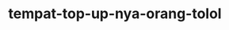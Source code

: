 # tempat-top-up-nya-orang-tolol<!DOCTYPE html>
<html lang="id">
<head>
    <meta charset="UTF-8">
    <meta name="viewport" content="width=device-width, initial-scale=1.0">
    <title>GameTopUpID - Top Up Game Termurah</title>
    <link rel="stylesheet" href="https://cdnjs.cloudflare.com/ajax/libs/font-awesome/6.4.0/css/all.min.css">
    <script src="https://cdn.tailwindcss.com"></script>
    <style>
        :root {
            --primary: #4f46e5;
            --dark: #1e293b;
            --light: #f8fafc;
        }
        
        body {
            font-family: 'Segoe UI', Tahoma, Geneva, Verdana, sans-serif;
            background-color: #f1f5f9;
            color: var(--dark);
        }
        
        .game-card {
            transition: all 0.3s ease;
            transform: translateY(0);
        }
        
        .game-card:hover {
            transform: translateY(-5px);
            box-shadow: 0 10px 20px rgba(0, 0, 0, 0.1);
        }
        
        .nav-item {
            position: relative;
        }
        
        .nav-item::after {
            content: '';
            position: absolute;
            width: 0;
            height: 2px;
            bottom: 0;
            left: 0;
            background-color: var(--primary);
            transition: width 0.3s ease;
        }
        
        .nav-item:hover::after {
            width: 100%;
        }
        
        .pulse {
            animation: pulse 2s infinite;
        }
        
        @keyframes pulse {
            0% {
                transform: scale(1);
            }
            50% {
                transform: scale(1.05);
            }
            100% {
                transform: scale(1);
            }
        }
        
        @media (max-width: 768px) {
            .game-list {
                grid-template-columns: repeat(2, 1fr);
            }
        }
        
        @media (max-width: 480px) {
            .game-list {
                grid-template-columns: 1fr;
            }
        }
    </style>
</head>
<body>
    <!-- Header/Navbar -->
    <header class="bg-white shadow-sm sticky top-0 z-50">
        <div class="container mx-auto px-4 py-3 flex justify-between items-center">
            <div class="flex items-center space-x-2">
                <img src="https://placehold.co/40x40" alt="Logo GameTopUpID berupa ilustrasi game controller dengan gradien ungu" class="w-10 h-10">
                <h1 class="text-xl font-bold text-indigo-600">GameTopUpID</h1>
            </div>
            
            <nav class="hidden md:flex space-x-6">
                <a href="#" class="nav-item font-medium text-slate-700 hover:text-indigo-600">Beranda</a>
                <a href="#games" class="nav-item font-medium text-slate-700 hover:text-indigo-600">Game</a>
                <a href="#promo" class="nav-item font-medium text-slate-700 hover:text-indigo-600">Promo</a>
                <a href="#testimoni" class="nav-item font-medium text-slate-700 hover:text-indigo-600">Testimoni</a>
                <a href="#faq" class="nav-item font-medium text-slate-700 hover:text-indigo-600">FAQ</a>
            </nav>
            
            <div class="flex items-center space-x-4">
                <button class="md:hidden text-slate-700">
                    <i class="fas fa-bars text-xl"></i>
                </button>
                <button class="hidden md:flex items-center space-x-2 bg-indigo-600 text-white px-4 py-2 rounded-full hover:bg-indigo-700 transition">
                    <i class="fas fa-user"></i>
                    <span>Masuk</span>
                </button>
            </div>
        </div>
    </header>

    <!-- Hero Section -->
    <section class="relative bg-gradient-to-r from-indigo-500 to-purple-600 text-white py-16 md:py-24">
        <div class="container mx-auto px-4 flex flex-col md:flex-row items-center">
            <div class="md:w-1/2 mb-8 md:mb-0">
                <h2 class="text-3xl md:text-5xl font-bold mb-4">Top Up Game<br><span class="text-amber-300">Murah & Cepat</span></h2>
                <p class="text-lg mb-6 opacity-90">Dapatkan diamond, V-Bucks, dan mata uang game lainnya dengan harga termurah dan proses instan!</p>
                <div class="flex flex-col sm:flex-row space-y-3 sm:space-y-0 sm:space-x-4">
                    <button class="bg-amber-400 hover:bg-amber-500 text-slate-900 font-bold py-3 px-6 rounded-full transition flex items-center justify-center">
                        <span>Top Up Sekarang</span>
                        <i class="fas fa-arrow-right ml-2"></i>
                    </button>
                    <button class="border border-white hover:bg-white hover:text-indigo-600 font-bold py-3 px-6 rounded-full transition flex items-center justify-center">
                        <span>Lihat Promo</span>
                    </button>
                </div>
            </div>
            <div class="md:w-1/2 flex justify-center">
                <img src="https://placehold.co/600x400" alt="Ilustrasi karakter game sedang melakukan top up di ponsel dengan latar belakang efek digital" class="rounded-lg shadow-xl pulse max-w-full h-auto">
            </div>
        </div>
    </section>

    <!-- Game List Section -->
    <section id="games" class="py-16 bg-white">
        <div class="container mx-auto px-4">
            <div class="text-center mb-12">
                <h2 class="text-3xl font-bold mb-4">Top Up Game Populer</h2>
                <p class="text-slate-600 max-w-2xl mx-auto">Pilih game favorit Anda untuk melakukan top up dengan harga spesial</p>
            </div>
            
            <div class="game-list grid grid-cols-2 md:grid-cols-3 lg:grid-cols-4 gap-6">
                <!-- Game Card 1 -->
                <div class="game-card bg-white rounded-xl overflow-hidden shadow-md cursor-pointer">
                    <div class="relative pt-[70%]">
                        <img src="https://placehold.co/300x300" alt="Mobile Legends Bang Bang - Logo game dengan karakter Alucard" class="absolute top-0 left-0 w-full h-full object-cover">
                    </div>
                    <div class="p-4">
                        <h3 class="font-bold text-lg mb-2">Mobile Legends</h3>
                        <div class="flex flex-wrap gap-2">
                            <button class="text-xs bg-slate-100 hover:bg-indigo-100 text-indigo-600 px-3 py-1 rounded-full">Diamond</button>
                            <button class="text-xs bg-slate-100 hover:bg-indigo-100 text-indigo-600 px-3 py-1 rounded-full">Starlight</button>
                        </div>
                    </div>
                </div>
                
                <!-- Game Card 2 -->
                <div class="game-card bg-white rounded-xl overflow-hidden shadow-md cursor-pointer">
                    <div class="relative pt-[70%]">
                        <img src="https://placehold.co/300x300" alt="Free Fire - Logo game with karakter Chrono" class="absolute top-0 left-0 w-full h-full object-cover">
                    </div>
                    <div class="p-4">
                        <h3 class="font-bold text-lg mb-2">Free Fire</h3>
                        <div class="flex flex-wrap gap-2">
                            <button class="text-xs bg-slate-100 hover:bg-indigo-100 text-indigo-600 px-3 py-1 rounded-full">Diamond</button>
                            <button class="text-xs bg-slate-100 hover:bg-indigo-100 text-indigo-600 px-3 py-1 rounded-full">Elite Pass</button>
                        </div>
                    </div>
                </div>
                
                <!-- Game Card 3 -->
                <div class="game-card bg-white rounded-xl overflow-hidden shadow-md cursor-pointer">
                    <div class="relative pt-[70%]">
                        <img src="https://placehold.co/300x300" alt="PUBG Mobile - Logo game dengan karakter panah target" class="absolute top-0 left-0 w-full h-full object-cover">
                    </div>
                    <div class="p-4">
                        <h3 class="font-bold text-lg mb-2">PUBG Mobile</h3>
                        <div class="flex flex-wrap gap-2">
                            <button class="text-xs bg-slate-100 hover:bg-indigo-100 text-indigo-600 px-3 py-1 rounded-full">UC</button>
                            <button class="text-xs bg-slate-100 hover:bg-indigo-100 text-indigo-600 px-3 py-1 rounded-full">RP</button>
                        </div>
                    </div>
                </div>
                
                <!-- Game Card 4 -->
                <div class="game-card bg-white rounded-xl overflow-hidden shadow-md cursor-pointer">
                    <div class="relative pt-[70%]">
                        <img src="https://placehold.co/300x300" alt="Genshin Impact - Logo game dengan karakter Paimon" class="absolute top-0 left-0 w-full h-full object-cover">
                    </div>
                    <div class="p-4">
                        <h3 class="font-bold text-lg mb-2">Genshin Impact</h3>
                        <div class="flex flex-wrap gap-2">
                            <button class="text-xs bg-slate-100 hover:bg-indigo-100 text-indigo-600 px-3 py-1 rounded-full">Genesis Crystal</button>
                            <button class="text-xs bg-slate-100 hover:bg-indigo-100 text-indigo-600 px-3 py-1 rounded-full">Welkin Moon</button>
                        </div>
                    </div>
                </div>
                
                <!-- Game Card 5 -->
                <div class="game-card bg-white rounded-xl overflow-hidden shadow-md cursor-pointer">
                    <div class="relative pt-[70%]">
                        <img src="https://placehold.co/300x300" alt="Valorant - Logo game V dengan ornamen api" class="absolute top-0 left-0 w-full h-full object-cover">
                    </div>
                    <div class="p-4">
                        <h3 class="font-bold text-lg mb-2">Valorant</h3>
                        <div class="flex flex-wrap gap-2">
                            <button class="text-xs bg-slate-100 hover:bg-indigo-100 text-indigo-600 px-3 py-1 rounded-full">VP</button>
                            <button class="text-xs bg-slate-100 hover:bg-indigo-100 text-indigo-600 px-3 py-1 rounded-full">Skin</button>
                        </div>
                    </div>
                </div>
                
                <!-- Game Card 6 -->
                <div class="game-card bg-white rounded-xl overflow-hidden shadow-md cursor-pointer">
                    <div class="relative pt-[70%]">
                        <img src="https://placehold.co/300x300" alt="Call of Duty Mobile - Logo game dengan ikon sniper" class="absolute top-0 left-0 w-full h-full object-cover">
                    </div>
                    <div class="p-4">
                        <h3 class="font-bold text-lg mb-2">COD Mobile</h3>
                        <div class="flex flex-wrap gap-2">
                            <button class="text-xs bg-slate-100 hover:bg-indigo-100 text-indigo-600 px-3 py-1 rounded-full">CP</button>
                            <button class="text-xs bg-slate-100 hover:bg-indigo-100 text-indigo-600 px-3 py-1 rounded-full">Battle Pass</button>
                        </div>
                    </div>
                </div>
                
                <!-- Game Card 7 -->
                <div class="game-card bg-white rounded-xl overflow-hidden shadow-md cursor-pointer">
                    <div class="relative pt-[70%]">
                        <img src="https://placehold.co/300x300" alt="Fortnite - Logo game dengan shield dan bendera" class="absolute top-0 left-0 w-full h-full object-cover">
                    </div>
                    <div class="p-4">
                        <h3 class="font-bold text-lg mb-2">Fortnite</h3>
                        <div class="flex flex-wrap gap-2">
                            <button class="text-xs bg-slate-100 hover:bg-indigo-100 text-indigo-600 px-3 py-1 rounded-full">V-Bucks</button>
                            <button class="text-xs bg-slate-100 hover:bg-indigo-100 text-indigo-600 px-3 py-1 rounded-full">Skin Bundle</button>
                        </div>
                    </div>
                </div>
                
                <!-- Game Card 8 -->
                <div class="game-card bg-white rounded-xl overflow-hidden shadow-md cursor-pointer">
                    <div class="relative pt-[70%]">
                        <img src="https://placehold.co/300x300" alt="Apex Legends Mobile - Logo game dengan karakter apex predator" class="absolute top-0 left-0 w-full h-full object-cover">
                    </div>
                    <div class="p-4">
                        <h3 class="font-bold text-lg mb-2">Apex Legends</h3>
                        <div class="flex flex-wrap gap-2">
                            <button class="text-xs bg-slate-100 hover:bg-indigo-100 text-indigo-600 px-3 py-1 rounded-full">Apex Coins</button>
                            <button class="text-xs bg-slate-100 hover:bg-indigo-100 text-indigo-600 px-3 py-1 rounded-full">Legend Tokens</button>
                        </div>
                    </div>
                </div>
            </div>
            
            <div class="text-center mt-10">
                <button class="border border-indigo-600 text-indigo-600 hover:bg-indigo-600 hover:text-white font-medium py-3 px-6 rounded-full transition">
                    Lihat Semua Game
                </button>
            </div>
        </div>
    </section>

    <!-- Promo Section -->
    <section id="promo" class="py-16 bg-slate-50">
        <div class="container mx-auto px-4">
            <div class="text-center mb-12">
                <h2 class="text-3xl font-bold mb-4">Promo Spesial</h2>
                <p class="text-slate-600 max-w-2xl mx-auto">Diskon dan bonus menarik untuk top up game Anda</p>
            </div>
            
            <div class="grid md:grid-cols-2 lg:grid-cols-3 gap-6">
                <!-- Promo Card 1 -->
                <div class="bg-white rounded-xl overflow-hidden shadow-md">
                    <div class="relative pt-[50%]">
                        <img src="https://placehold.co/600x400" alt="Promo Flash Sale dengan desain neon dan jam berjalan" class="absolute top-0 left-0 w-full h-full object-cover">
                        <div class="absolute top-4 right-4 bg-amber-400 text-slate-900 font-bold px-3 py-1 rounded-full text-xs">
                            FLASH SALE
                        </div>
                    </div>
                    <div class="p-6">
                        <h3 class="font-bold text-xl mb-2">Diskon 20% Diamond MLBB</h3>
                        <p class="text-slate-600 mb-4">Hanya hari ini, dapatkan diamond Mobile Legends dengan harga spesial!</p>
                        <div class="flex justify-between items-center">
                            <span class="text-sm text-slate-500">Berakhir dalam: 03:24:15</span>
                            <button class="bg-indigo-600 hover:bg-indigo-700 text-white px-4 py-2 rounded-full text-sm font-medium">Klaim Sekarang</button>
                        </div>
                    </div>
                </div>
                
                <!-- Promo Card 2 -->
                <div class="bg-white rounded-xl overflow-hidden shadow-md">
                    <div class="relative pt-[50%]">
                        <img src="https://placehold.co/600x400" alt="Bundling voucher game dengan ilustrasi kotak hadiah" class="absolute top-0 left-0 w-full h-full object-cover">
                        <div class="absolute top-4 right-4 bg-purple-600 text-white font-bold px-3 py-1 rounded-full text-xs">
                            BUNDLE
                        </div>
                    </div>
                    <div class="p-6">
                        <h3 class="font-bold text-xl mb-2">Bonus Double Diamond</h3>
                        <p class="text-slate-600 mb-4">Top Up minimal Rp100.000 dan dapatkan bonus diamond tambahan 100%!</p>
                        <div class="flex justify-between items-center">
                            <span class="text-sm text-slate-500">Sampai 31 Desember</span>
                            <button class="bg-indigo-600 hover:bg-indigo-700 text-white px-4 py-2 rounded-full text-sm font-medium">Klaim Sekarang</button>
                        </div>
                    </div>
                </div>
                
                <!-- Promo Card 3 -->
                <div class="bg-white rounded-xl overflow-hidden shadow-md">
                    <div class="relative pt-[50%]">
                        <img src="https://placehold.co/600x400" alt="Giveaway mingguan dengan ilustrasi piala emas" class="absolute top-0 left-0 w-full h-full object-cover">
                        <div class="absolute top-4 right-4 bg-green-500 text-white font-bold px-3 py-1 rounded-full text-xs">
                            GIVEAWAY
                        </div>
                    </div>
                    <div class="p-6">
                        <h3 class="font-bold text-xl mb-2">Giveaway Mingguan</h3>
                        <p class="text-slate-600 mb-4">Setiap minggu kita memberikan hadiah diamond senilai Rp500.000 untuk 5 pemenang!</p>
                        <div class="flex justify-between items-center">
                            <span class="text-sm text-slate-500">Selama bulan Juni</span>
                            <button class="bg-indigo-600 hover:bg-indigo-700 text-white px-4 py-2 rounded-full text-sm font-medium">Ikut Sekarang</button>
                        </div>
                    </div>
                </div>
            </div>
        </div>
    </section>

    <!-- How To Section -->
    <section class="py-16 bg-white">
        <div class="container mx-auto px-4">
            <div class="text-center mb-12">
                <h2 class="text-3xl font-bold mb-4">Cara Top Up Game</h2>
                <p class="text-slate-600 max-w-2xl mx-auto">Hanya dalam 3 langkah mudah, diamond akan langsung masuk ke akun Anda</p>
            </div>
            
            <div class="grid md:grid-cols-3 gap-8">
                <!-- Step 1 -->
                <div class="text-center">
                    <div class="flex justify-center mb-6">
                        <div class="flex items-center justify-center w-16 h-16 rounded-full bg-indigo-100 text-indigo-600 text-2xl font-bold">
                            1
                        </div>
                    </div>
                    <h3 class="font-bold text-xl mb-3">Pilih Game & Produk</h3>
                    <p class="text-slate-600">Temukan game favorit Anda dan pilih produk yang ingin dibeli (diamond, voucher, dll)</p>
                </div>
                
                <!-- Step 2 -->
                <div class="text-center">
                    <div class="flex justify-center mb-6">
                        <div class="flex items-center justify-center w-16 h-16 rounded-full bg-indigo-100 text-indigo-600 text-2xl font-bold">
                            2
                        </div>
                    </div>
                    <h3 class="font-bold text-xl mb-3">Masukkan ID Game</h3>
                    <p class="text-slate-600">Masukkan User ID atau nickname Anda di game yang dituju</p>
                </div>
                
                <!-- Step 3 -->
                <div class="text-center">
                    <div class="flex justify-center mb-6">
                        <div class="flex items-center justify-center w-16 h-16 rounded-full bg-indigo-100 text-indigo-600 text-2xl font-bold">
                            3
                        </div>
                    </div>
                    <h3 class="font-bold text-xl mb-3">Bayar & Selesai</h3>
                    <p class="text-slate-600">Pilih metode pembayaran favorit dan selesaikan pembayaran</p>
                </div>
            </div>
        </div>
    </section>

    <!-- Testimonial Section -->
    <section id="testimoni" class="py-16 bg-slate-50">
        <div class="container mx-auto px-4">
            <div class="text-center mb-12">
                <h2 class="text-3xl font-bold mb-4">Testimoni Pelanggan</h2>
                <p class="text-slate-600 max-w-2xl mx-auto">Apa kata mereka tentang pengalaman top up di GameTopUpID</p>
            </div>
            
            <div class="grid md:grid-cols-3 gap-8">
                <!-- Testimonial 1 -->
                <div class="bg-white p-6 rounded-xl shadow-md">
                    <div class="flex items-center mb-4">
                        <img src="https://placehold.co/40x40" alt="Foto profil pelanggan bernama Rudi" class="w-12 h-12 rounded-full mr-4">
                        <div>
                            <h4 class="font-bold">Rudi</h4>
                            <div class="flex text-amber-400">
                                <i class="fas fa-star"></i>
                                <i class="fas fa-star"></i>
                                <i class="fas fa-star"></i>
                                <i class="fas fa-star"></i>
                                <i class="fas fa-star"></i>
                            </div>
                        </div>
                    </div>
                    <p class="text-slate-600">"Top up diamond ML cepat banget masuknya, cuma 1 menit langsung bisa dipakai. Harganya juga lebih murah dibanding tempat lain."</p>
                </div>
                
                <!-- Testimonial 2 -->
                <div class="bg-white p-6 rounded-xl shadow-md">
                    <div class="flex items-center mb-4">
                        <img src="https://placehold.co/40x40" alt="Foto profil pelanggan bernama Ani" class="w-12 h-12 rounded-full mr-4">
                        <div>
                            <h4 class="font-bold">Ani</h4>
                            <div class="flex text-amber-400">
                                <i class="fas fa-star"></i>
                                <i class="fas fa-star"></i>
                                <i class="fas fa-star"></i>
                                <i class="fas fa-star"></i>
                                <i class="fas fa-star"></i>
                            </div>
                        </div>
                    </div>
                    <p class="text-slate-600">"CS-nya ramah dan membantu banget pas aku salah masukin ID. Proses refund cepat dan bisa top up ulang tanpa masalah. Recomended!"</p>
                </div>
                
                <!-- Testimonial 3 -->
                <div class="bg-white p-6 rounded-xl shadow-md">
                    <div class="flex items-center mb-4">
                        <img src="https://placehold.co/40x40" alt="Foto profil pelanggan bernama Dika" class="w-12 h-12 rounded-full mr-4">
                        <div>
                            <h4 class="font-bold">Dika</h4>
                            <div class="flex text-amber-400">
                                <i class="fas fa-star"></i>
                                <i class="fas fa-star"></i>
                                <i class="fas fa-star"></i>
                                <i class="fas fa-star"></i>
                                <i class="fas fa-star-half-alt"></i>
                            </div>
                        </div>
                    </div>
                    <p class="text-slate-600">"Gue sering top up Valorant disini karena ada promo-promo keren. Terakhir bisa dapet bonus 30% VP karena pakai metode bayar tertentu."</p>
                </div>
            </div>
        </div>
    </section>

    <!-- FAQ Section -->
    <section id="faq" class="py-16 bg-white">
        <div class="container mx-auto px-4">
            <div class="text-center mb-12">
                <h2 class="text-3xl font-bold mb-4">Pertanyaan Umum</h2>
                <p class="text-slate-600 max-w-2xl mx-auto">Temukan jawaban untuk pertanyaan yang sering diajukan</p>
            </div>
            
            <div class="max-w-3xl mx-auto">
                <!-- FAQ Item 1 -->
                <div class="mb-4 border-b border-slate-200 pb-4">
                    <button class="faq-btn flex justify-between items-center w-full text-left font-medium text-lg hover:text-indigo-600 transition">
                        <span>Berapa lama waktu proses top up?</span>
                        <i class="fas fa-plus"></i>
                    </button>
                    <div class="faq-content hidden mt-2 text-slate-600">
                        Proses top up di GameTopUpID biasanya selesai dalam waktu 1-5 menit setelah pembayaran dikonfirmasi. Namun, waktu bisa berbeda tergantung kondisi server game dan jumlah transaksi yang sedang berlangsung.
                    </div>
                </div>
                
                <!-- FAQ Item 2 -->
                <div class="mb-4 border-b border-slate-200 pb-4">
                    <button class="faq-btn flex justify-between items-center w-full text-left font-medium text-lg hover:text-indigo-600 transition">
                        <span>Apakah ada biaya tambahan?</span>
                        <i class="fas fa-plus"></i>
                    </button>
                    <div class="faq-content hidden mt-2 text-slate-600">
                        Tidak ada biaya tambahan. Harga yang tertera sudah final. Kami hanya menambahkan biaya pajak jika dibebankan oleh penyedia game.
                    </div>
                </div>
                
                <!-- FAQ Item 3 -->
                <div class="mb-4 border-b border-slate-200 pb-4">
                    <button class="faq-btn flex justify-between items-center w-full text-left font-medium text-lg hover:text-indigo-600 transition">
                        <span>Bagaimana jika diamond tidak masuk?</span>
                        <i class="fas fa-plus"></i>
                    </button>
                    <div class="faq-content hidden mt-2 text-slate-600">
                        Jika diamond belum masuk dalam 10 menit, silakan hubungi Customer Service kami melalui live chat dengan menyertakan bukti pembayaran. Tim kami akan segera memproses keluhan Anda.
                    </div>
                </div>
                
                <!-- FAQ Item 4 -->
                <div class="mb-4 border-b border-slate-200 pb-4">
                    <button class="faq-btn flex justify-between items-center w-full text-left font-medium text-lg hover:text-indigo-600 transition">
                        <span>Metode pembayaran apa saja yang tersedia?</span>
                        <i class="fas fa-plus"></i>
                    </button>
                    <div class="faq-content hidden mt-2 text-slate-600">
                        Kami menyediakan berbagai metode pembayaran seperti Transfer Bank (BCA, BRI, Mandiri, BNI), E-Wallet (OVO, Dana, GoPay, Shopeepay), QRIS, Alfamart/Indomaret, dan pulsa (untuk operator tertentu).
                    </div>
                </div>
                
                <!-- FAQ Item 5 -->
                <div class="mb-4 border-b border-slate-200 pb-4">
                    <button class="faq-btn flex justify-between items-center w-full text-left font-medium text-lg hover:text-indigo-600 transition">
                        <span>Apakah ada batasan jumlah top up per hari?</span>
                        <i class="fas fa-plus"></i>
                    </button>
                    <div class="faq-content hidden mt-2 text-slate-600">
                        Batasan top up tergantung dari kebijakan masing-masing game. Untuk game seperti Mobile Legends umumnya tidak ada batasan, namun untuk game seperti PUBG Mobile ada batas harian untuk menghindari trading ilegal.
                    </div>
                </div>
            </div>
        </div>
    </section>

    <!-- CTA Section -->
    <section class="py-16 bg-indigo-600 text-white">
        <div class="container mx-auto px-4 text-center">
            <h2 class="text-3xl md:text-4xl font-bold mb-6">Siap Untuk Top Up Game Favorit Anda?</h2>
            <p class="text-lg mb-8 max-w-2xl mx-auto opacity-90">Gabung dengan ribuan gamers puas lainnya dan nikmati pengalaman top up terbaik</p>
            <div class="flex flex-col sm:flex-row justify-center space-y-3 sm:space-y-0 sm:space-x-4">
                <button class="bg-amber-400 hover:bg-amber-500 text-slate-900 font-bold py-3 px-8 rounded-full transition">
                    Top Up Sekarang
                </button>
                <button class="border border-white hover:bg-white hover:text-indigo-600 font-bold py-3 px-8 rounded-full transition">
                    Hubungi Kami
                </button>
            </div>
        </div>
    </section>

    <!-- Footer -->
    <footer class="bg-slate-900 text-slate-400 pt-12 pb-6">
        <div class="container mx-auto px-4">
            <div class="grid md:grid-cols-4 gap-8 mb-8">
                <!-- Column 1 -->
                <div>
                    <div class="flex items-center mb-4">
                        <img src="https://placehold.co/40x40" alt="Logo GameTopUpID versi putih" class="w-10 h-10">
                        <h3 class="text-white ml-2 text-xl font-bold">GameTopUpID</h3>
                    </div>
                    <p class="mb-4">Platform top up game termurah dan tercepat di Indonesia dengan proses instan.</p>
                    <div class="flex space-x-4">
                        <a href="#" class="text-white hover:text-indigo-400"><i class="fab fa-facebook-f"></i></a>
                        <a href="#" class="text-white hover:text-indigo-400"><i class="fab fa-instagram"></i></a>
                        <a href="#" class="text-white hover:text-indigo-400"><i class="fab fa-twitter"></i></a>
                        <a href="#" class="text-white hover:text-indigo-400"><i class="fab fa-discord"></i></a>
                    </div>
                </div>
                
                <!-- Column 2 -->
                <div>
                    <h4 class="text-white font-bold mb-4">Layanan</h4>
                    <ul class="space-y-2">
                        <li><a href="#" class="hover:text-white transition">Top Up Game</a></li>
                        <li><a href="#" class="hover:text-white transition">Promo Spesial</a></li>
                        <li><a href="#" class="hover:text-white transition">Kelola Akun</a></li>
                        <li><a href="#" class="hover:text-white transition">Voucher Game</a></li>
                        <li><a href="#" class="hover:text-white transition">Skin Trading</a></li>
                    </ul>
                </div>
                
                <!-- Column 3 -->
                <div>
                    <h4 class="text-white font-bold mb-4">Perusahaan</h4>
                    <ul class="space-y-2">
                        <li><a href="#" class="hover:text-white transition">Tentang Kami</a></li>
                        <li><a href="#" class="hover:text-white transition">Karir</a></li>
                        <li><a href="#" class="hover:text-white transition">Blog</a></li>
                        <li><a href="#" class="hover:text-white transition">Partner</a></li>
                        <li><a href="#" class="hover:text-white transition">Kebijakan Privasi</a></li>
                    </ul>
                </div>
                
                <!-- Column 4 -->
                <div>
                    <h4 class="text-white font-bold mb-4">Hubungi Kami</h4>
                    <ul class="space-y-2">
                        <li class="flex items-center">
                            <i class="fas fa-envelope mr-2"></i>
                            <span>cs@gametopupid.com</span>
                        </li>
                        <li class="flex items-center">
                            <i class="fas fa-phone-alt mr-2"></i>
                            <span>+62 123 4567 8910</span>
                        </li>
                        <li class="flex items-center">
                            <i class="fas fa-map-marker-alt mr-2"></i>
                            <span>Jakarta Selatan, Indonesia</span>
                        </li>
                    </ul>
                </div>
            </div>
            
            <div class="border-t border-slate-800 pt-6 text-center">
                <p>&copy; 2023 GameTopUpID. All rights reserved.</p>
            </div>
        </div>
    </footer>

    <!-- Mobile Menu -->
    <div id="mobile-menu" class="fixed inset-0 bg-black bg-opacity-75 z-50 hidden">
        <div class="bg-white w-4/5 h-full ml-auto p-6">
            <div class="flex justify-between items-center mb-8">
                <h2 class="text-xl font-bold text-indigo-600">GameTopUpID</h2>
                <button id="close-menu" class="text-slate-700">
                    <i class="fas fa-times text-xl"></i>
                </button>
            </div>
            
            <nav class="space-y-4">
                <a href="#" class="block font-medium text-slate-700 hover:text-indigo-600">Beranda</a>
                <a href="#games" class="block font-medium text-slate-700 hover:text-indigo-600">Game</a>
                <a href="#promo" class="block font-medium text-slate-700 hover:text-indigo-600">Promo</a>
                <a href="#testimoni" class="block font-medium text-slate-700 hover:text-indigo-600">Testimoni</a>
                <a href="#faq" class="block font-medium text-slate-700 hover:text-indigo-600">FAQ</a>
                
                <button class="w-full bg-indigo-600 text-white px-4 py-3 rounded-lg font-bold mt-8 flex items-center justify-center space-x-2">
                    <i class="fas fa-user"></i>
                    <span>Masuk</span>
                </button>
            </nav>
        </div>
    </div>

    <script>
        // Mobile Menu Toggle
        document.querySelector('header button').addEventListener('click', function() {
            document.getElementById('mobile-menu').classList.remove('hidden');
        });
        
        document.getElementById('close-menu').addEventListener('click', function() {
            document.getElementById('mobile-menu').classList.add('hidden');
        });
        
        // FAQ Accordion
        const faqBtns = document.querySelectorAll('.faq-btn');
        faqBtns.forEach(btn => {
            btn.addEventListener('click', () => {
                const content = btn.nextElementSibling;
                const icon = btn.querySelector('i');
                
                // Toggle content
                content.classList.toggle('hidden');
                
                // Toggle icon
                if (content.classList.contains('hidden')) {
                    icon.classList.remove('fa-minus');
                    icon.classList.add('fa-plus');
                } else {
                    icon.classList.remove('fa-plus');
                    icon.classList.add('fa-minus');
                }
            });
        });
        
        // Smooth scrolling for anchor links
        document.querySelectorAll('a[href^="#"]').forEach(anchor => {
            anchor.addEventListener('click', function (e) {
                e.preventDefault();
                
                document.getElementById('mobile-menu').classList.add('hidden');
                
                document.querySelector(this.getAttribute('href')).scrollIntoView({
                    behavior: 'smooth'
                });
            });
        });
    </script>
</body>
</html>
